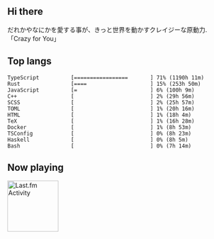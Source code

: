 <!-- deno-fmt-ignore-file -->
## Hi there

だれかやなにかを愛する事が、きっと世界を動かすクレイジーな原動力. 「Crazy for You」



## Top langs

```
TypeScript          [=================       ] 71% (1190h 11m)
Rust                [====                    ] 15% (253h 50m)
JavaScript          [=                       ] 6% (100h 9m)
C++                 [                        ] 2% (29h 56m)
SCSS                [                        ] 2% (25h 57m)
TOML                [                        ] 1% (20h 16m)
HTML                [                        ] 1% (18h 4m)
TeX                 [                        ] 1% (16h 28m)
Docker              [                        ] 1% (8h 53m)
TSConfig            [                        ] 0% (8h 23m)
Haskell             [                        ] 0% (8h 5m)
Bash                [                        ] 0% (7h 14m)
```


## Now playing


<a href="https://github.com/kiosion/toru">
  <picture>
    <source media="(prefers-color-scheme: dark)" srcset="https://toru.kio.dev/api/v1/re-taro?blur&border_width=0&border_radius=26&theme=nord">
    <source media="(prefers-color-scheme: light)" srcset="https://toru.kio.dev/api/v1/re-taro?blur&border_width=0&border_radius=26&theme=light">
    <img alt="Last.fm Activity" src="https://toru.kio.dev/api/v1/re-taro?blur&border_width=0&border_radius=26" height="115" />
  </picture>
</a>

